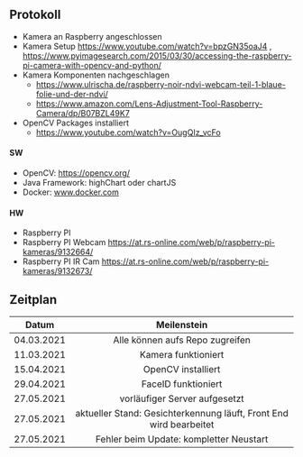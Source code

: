 ## Protokoll
- Kamera an Raspberry angeschlossen
- Kamera Setup https://www.youtube.com/watch?v=bpzGN35oaJ4 , https://www.pyimagesearch.com/2015/03/30/accessing-the-raspberry-pi-camera-with-opencv-and-python/
- Kamera Komponenten nachgeschlagen
     - https://www.ulrischa.de/raspberry-noir-ndvi-webcam-teil-1-blaue-folie-und-der-ndvi/
     - https://www.amazon.com/Lens-Adjustment-Tool-Raspberry-Camera/dp/B07BZL49K7
- OpenCV Packages installiert 
     - https://www.youtube.com/watch?v=OugQIz_vcFo  

#### SW
- OpenCV: https://opencv.org/
- Java Framework: highChart oder chartJS
- Docker: www.docker.com

#### HW
- Raspberry PI
- Raspberry PI Webcam https://at.rs-online.com/web/p/raspberry-pi-kameras/9132664/
- Raspberry PI IR Cam https://at.rs-online.com/web/p/raspberry-pi-kameras/9132673/

## Zeitplan
| Datum | Meilenstein |
| :-----------: | :-----------: |
| 04.03.2021    | Alle können aufs Repo zugreifen |
| 11.03.2021    | Kamera funktioniert|
| 15.04.2021    | OpenCV installiert|
| 29.04.2021    | FaceID funktioniert|
| 27.05.2021    | vorläufiger Server aufgesetzt|
| 27.05.2021    | aktueller Stand: Gesichterkennung läuft, Front End wird bearbeitet|
| 27.05.2021    | Fehler beim Update: kompletter Neustart|
